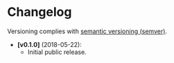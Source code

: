 # Changelog

Versioning complies with [semantic versioning (semver)](http://semver.org/).

<!-- RETAIN THIS COMMENT. An entry template for a new version is automatically added each time `make version` is called. Fill in changes afterward. -->

* **[v0.1.0]** (2018-05-22):
  * Initial public release.
